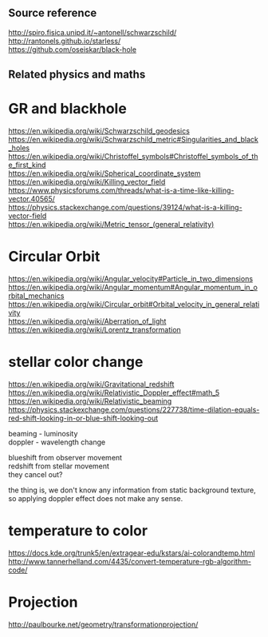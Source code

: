 Source reference
---------------------
http://spiro.fisica.unipd.it/~antonell/schwarzschild/  
http://rantonels.github.io/starless/  
https://github.com/oseiskar/black-hole  

Related physics and maths
------------------
# GR and blackhole
https://en.wikipedia.org/wiki/Schwarzschild_geodesics  
https://en.wikipedia.org/wiki/Schwarzschild_metric#Singularities_and_black_holes  
https://en.wikipedia.org/wiki/Christoffel_symbols#Christoffel_symbols_of_the_first_kind  
https://en.wikipedia.org/wiki/Spherical_coordinate_system  
https://en.wikipedia.org/wiki/Killing_vector_field  
https://www.physicsforums.com/threads/what-is-a-time-like-killing-vector.40565/  
https://physics.stackexchange.com/questions/39124/what-is-a-killing-vector-field  
https://en.wikipedia.org/wiki/Metric_tensor_(general_relativity)  

# Circular Orbit
https://en.wikipedia.org/wiki/Angular_velocity#Particle_in_two_dimensions  
https://en.wikipedia.org/wiki/Angular_momentum#Angular_momentum_in_orbital_mechanics  
https://en.wikipedia.org/wiki/Circular_orbit#Orbital_velocity_in_general_relativity  
https://en.wikipedia.org/wiki/Aberration_of_light
https://en.wikipedia.org/wiki/Lorentz_transformation  

# stellar color change
https://en.wikipedia.org/wiki/Gravitational_redshift  
https://en.wikipedia.org/wiki/Relativistic_Doppler_effect#math_5  
https://en.wikipedia.org/wiki/Relativistic_beaming  
https://physics.stackexchange.com/questions/227738/time-dilation-equals-red-shift-looking-in-or-blue-shift-looking-out  

beaming - luminosity  
doppler - wavelength change  

blueshift from observer movement  
redshift from stellar movement  
they cancel out?

the thing is, we don't know any information from static background texture, so applying doppler effect does not make any sense.  

# temperature to color
https://docs.kde.org/trunk5/en/extragear-edu/kstars/ai-colorandtemp.html   
http://www.tannerhelland.com/4435/convert-temperature-rgb-algorithm-code/  


# Projection
http://paulbourke.net/geometry/transformationprojection/  